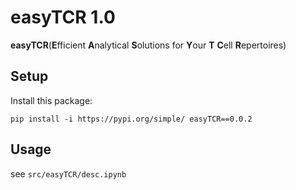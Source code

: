 # easyTCR 1.0



**easyTCR**(**E**fficient **A**nalytical **S**olutions for **Y**our **T** **C**ell **R**epertoires)

## Setup

Install this package:

```
pip install -i https://pypi.org/simple/ easyTCR==0.0.2
```

## Usage

see `src/easyTCR/desc.ipynb`